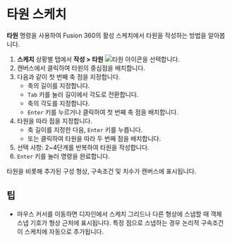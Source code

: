 타원 스케치
======

**타원** 명령을 사용하여 Fusion 360의 활성 스케치에서 타원을 작성하는 방법을 알아봅니다.

1.  **스케치** 상황별 탭에서 **작성 > 타원** ![타원 아이콘](https://help.autodesk.com/cloudhelp/KOR/Fusion-Sketch/images/icon/skt/circle-ellipse.png)을 선택합니다.
2.  캔버스에서 클릭하여 타원의 중심점을 배치합니다.
3.  다음과 같이 첫 번째 축 점을 지정합니다.
    *   축의 길이를 지정합니다.
    *   `Tab` 키를 눌러 길이에서 각도로 전환합니다.
    *   축의 각도를 지정합니다.
    *   `Enter` 키를 누르거나 클릭하여 첫 번째 축 점을 배치합니다.
4.  타원을 따라 점을 지정합니다.
    *   축 길이를 지정한 다음, `Enter` 키를 누릅니다.
    *   또는 클릭하여 타원을 따라 두 번째 점을 배치합니다.
5.  선택 사항: 2~4단계를 반복하여 타원을 작성합니다.
6.  `Enter` 키를 눌러 명령을 완료합니다.

타원을 비롯해 추가된 구성 형상, 구속조건 및 치수가 캔버스에 표시됩니다.

팁
-

*   마우스 커서를 이동하면 디자인에서 스케치 그리드나 다른 형상에 스냅할 때 객체 스냅 기호가 형상 근처에 표시됩니다. 특정 점으로 스냅하는 경우 논리적 구속조건이 스케치에 자동으로 추가됩니다.